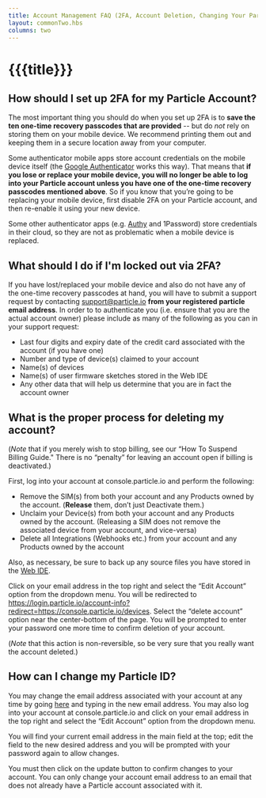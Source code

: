 ```yaml
---
title: Account Management FAQ (2FA, Account Deletion, Changing Your Particle ID)
layout: commonTwo.hbs
columns: two
---
```


# {{{title}}}
## How should I set up 2FA for my Particle Account?

The most important thing you should do when you set up 2FA is to **save the ten one-time recovery passcodes that are provided** \-- but do _not_ rely on storing them on your mobile device. We recommend printing them out and keeping them in a secure location away from your computer.

Some authenticator mobile apps store account credentials on the mobile device itself (the [Google Authenticator](https://play.google.com/store/apps/details?id=com.google.android.apps.authenticator2&hl=en%5Fus) works this way). That means that **if you lose or replace your mobile device, you will no longer be able to log into your Particle account unless you have one of the one-time recovery passcodes mentioned above**. So if you know that you’re going to be replacing your mobile device, first disable 2FA on your Particle account, and then re-enable it using your new device.

Some other authenticator apps (e.g. [Authy](https://authy.com/features/) and 1Password) store credentials in their cloud, so they are not as problematic when a mobile device is replaced.

## What should I do if I'm locked out via 2FA?

If you have lost/replaced your mobile device and also do not have any of the one-time recovery passcodes at hand, you will have to submit a support request by contacting [support@particle.io](mailto:support@particle.io) **from your registered particle email address**. In order to to authenticate you (i.e. ensure that you are the actual account owner) please include as many of the following as you can in your support request: 

* Last four digits and expiry date of the credit card associated with the account (if you have one)
* Number and type of device(s) claimed to your account
* Name(s) of devices
* Name(s) of user firmware sketches stored in the Web IDE
* Any other data that will help us determine that you are in fact the account owner

## What is the proper process for deleting my account?

(_Note_ that if you merely wish to stop billing, see our “How To Suspend Billing Guide." There is no “penalty” for leaving an account open if billing is deactivated.)

First, log into your account at console.particle.io and perform the following:

* Remove the SIM(s) from both your account and any Products owned by the account. (**Release** them, don’t just Deactivate them.)
* Unclaim your Device(s) from both your account and any Products owned by the account. (Releasing a SIM does not remove the associated device from your account, and vice-versa)
* Delete all Integrations (Webhooks etc.) from your account and any Products owned by the account

Also, as necessary, be sure to back up any source files you have stored in the [Web IDE](https://build.particle.io/build/new).

Click on your email address in the top right and select the “Edit Account” option from the dropdown menu. You will be redirected to <https://login.particle.io/account-info?redirect=https://console.particle.io/devices>. Select the “delete account” option near the center-bottom of the page. You will be prompted to enter your password one more time to confirm deletion of your account.

 (_Note_ that this action is non-reversible, so be very sure that you really want the account deleted.)

## How can I change my Particle ID?

You may change the email address associated with your account at any time by going [here](https://login.particle.io/account-info?redirect=https://console.particle.io/devices) and typing in the new email address. You may also log into your account at console.particle.io and click on your email address in the top right and select the “Edit Account” option from the dropdown menu.

You will find your current email address in the main field at the top; edit the field to the new desired address and you will be prompted with your password again to allow changes.

You must then click on the update button to confirm changes to your account. You can only change your account email address to an email that does not already have a Particle account associated with it.
